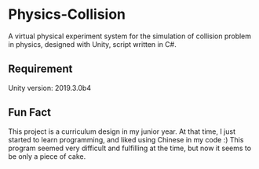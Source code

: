# Physics-Collision
A virtual physical experiment system for the simulation of collision problem in physics, designed with Unity, script written in C#.

## Requirement
Unity version: 2019.3.0b4

## Fun Fact
This project is a curriculum design in my junior year. At that time, I just started to learn programming, and liked using Chinese in my code :)
This program seemed very difficult and fulfilling at the time, but now it seems to be only a piece of cake.
